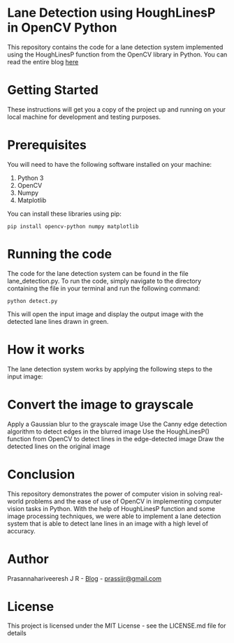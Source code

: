 # Lane Detection using HoughLinesP in OpenCV Python
This repository contains the code for a lane detection system implemented using the HoughLinesP function from the OpenCV library in Python. You can read the entire blog [here](https://jrprasanna.com/2023/01/18/implementing-lane-detection-in-opencv-python-a-step-by-step-beginners-guide/)

# Getting Started
These instructions will get you a copy of the project up and running on your local machine for development and testing purposes.

# Prerequisites
You will need to have the following software installed on your machine:

  1. Python 3
  2. OpenCV
  3. Numpy
  4. Matplotlib

You can install these libraries using pip:

  `pip install opencv-python numpy matplotlib`

# Running the code
The code for the lane detection system can be found in the file lane_detection.py. To run the code, simply navigate to the directory containing the file in your terminal and run the following command:

  `python detect.py`

This will open the input image and display the output image with the detected lane lines drawn in green.

# How it works
The lane detection system works by applying the following steps to the input image:

# Convert the image to grayscale
Apply a Gaussian blur to the grayscale image
Use the Canny edge detection algorithm to detect edges in the blurred image
Use the HoughLinesP() function from OpenCV to detect lines in the edge-detected image
Draw the detected lines on the original image

# Conclusion
This repository demonstrates the power of computer vision in solving real-world problems and the ease of use of OpenCV in implementing computer vision tasks in Python. With the help of HoughLinesP function and some image processing techniques, we were able to implement a lane detection system that is able to detect lane lines in an image with a high level of accuracy.

# Author
Prasannahariveeresh J R - [Blog](https://jrprasanna.com) - prassijr@gmail.com

# License
This project is licensed under the MIT License - see the LICENSE.md file for details
